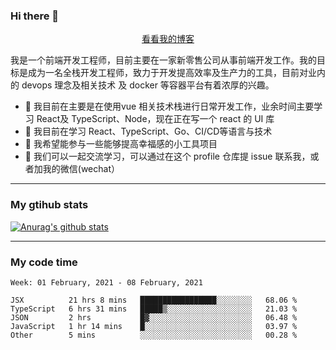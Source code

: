 ### Hi there 👋

<p align="center">
  <a href="https://real-jacket.github.io/">看看我的博客</a>
</p>

我是一个前端开发工程师，目前主要在一家新零售公司从事前端开发工作。我的目标是成为一名全栈开发工程师，致力于开发提高效率及生产力的工具，目前对业内的 devops 理念及相关技术 及 docker 等容器平台有着浓厚的兴趣。

- 🔭 我目前在主要是在使用vue 相关技术栈进行日常开发工作，业余时间主要学习 React及 TypeScript、Node，现在正在写一个 react 的 UI 库 
- 🌱 我目前在学习 React、TypeScript、Go、CI/CD等语言与技术
- 👯 我希望能参与一些能够提高幸福感的小工具项目
- 💬 我们可以一起交流学习，可以通过在这个 profile 仓库提 issue 联系我，或者加我的微信(wechat）

***

### My gtihub stats

[![Anurag's github stats](https://github-readme-stats.vercel.app/api?username=real-jacket)](https://github.com/anuraghazra/github-readme-stats)

***

### My code time

<!--START_SECTION:waka-->
```text
Week: 01 February, 2021 - 08 February, 2021

JSX          21 hrs 8 mins   █████████████████░░░░░░░░   68.06 % 
TypeScript   6 hrs 31 mins   █████▒░░░░░░░░░░░░░░░░░░░   21.03 % 
JSON         2 hrs           █▓░░░░░░░░░░░░░░░░░░░░░░░   06.48 % 
JavaScript   1 hr 14 mins    █░░░░░░░░░░░░░░░░░░░░░░░░   03.97 % 
Other        5 mins          ░░░░░░░░░░░░░░░░░░░░░░░░░   00.28 % 
```
<!--END_SECTION:waka-->
